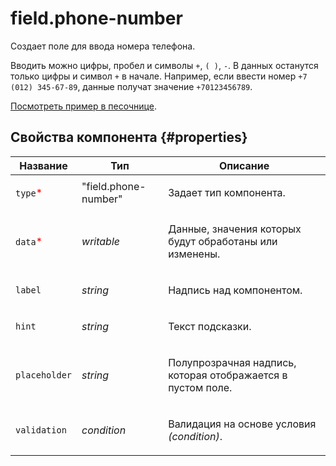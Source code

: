 # field.phone-number

Создает поле для ввода номера телефона.

Вводить можно цифры, пробел и символы `+`, `( )`, `-`. В данных останутся только цифры и символ `+` в начале. Например, если ввести номер `+7 (012) 345-67-89`, данные получат значение `+70123456789`.

[Посмотреть пример в песочнице](https://clck.ru/RYZqt).

## Свойства компонента {#properties}

| Название                                 | Тип                  | Описание                                                           |
| ---------------------------------------- | -------------------- | ------------------------------------------------------------------ |
| `type`<span style="color: red">\*</span> | "field.phone-number" | <p>Задает тип компонента.</p>                                      |
| `data`<span style="color: red">\*</span> | _writable_           | <p>Данные, значения которых будут обработаны или изменены.</p>     |
| `label`                                  | _string_             | <p>Надпись над компонентом.</p>                                    |
| `hint`                                   | _string_             | <p>Текст подсказки.</p>                                            |
| `placeholder`                            | _string_             | <p>Полупрозрачная надпись, которая отображается в пустом поле.</p> |
| `validation`                             | _condition_          | <p>Валидация на основе условия <em>(condition)</em>.</p>           |
